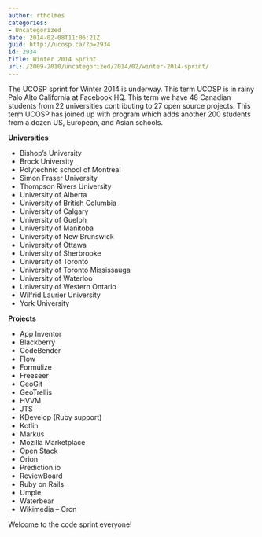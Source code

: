 ```yaml
---
author: rtholmes
categories:
- Uncategorized
date: 2014-02-08T11:06:21Z
guid: http://ucosp.ca/?p=2934
id: 2934
title: Winter 2014 Sprint
url: /2009-2010/uncategorized/2014/02/winter-2014-sprint/
---
```


The UCOSP sprint for Winter 2014 is underway. This term UCOSP is in rainy Palo Alto California at Facebook HQ. This term we have 48 Canadian students from 22 universities contributing to 27 open source projects. This term UCOSP has joined up with [](https://www.facebook.com/OpenAcademyProgram "Facebook Open Academy") program which adds another 200 students from a dozen US, European, and Asian schools. 

**Universities**

  * Bishop&#8217;s University
  * Brock University
  * Polytechnic school of Montreal
  * Simon Fraser University
  * Thompson Rivers University
  * University of Alberta
  * University of British Columbia
  * University of Calgary
  * University of Guelph
  * University of Manitoba
  * University of New Brunswick
  * University of Ottawa
  * University of Sherbrooke
  * University of Toronto
  * University of Toronto Mississauga
  * University of Waterloo
  * University of Western Ontario
  * Wilfrid Laurier University
  * York University

**Projects**

  * App Inventor
  * Blackberry
  * CodeBender
  * Flow
  * Formulize
  * Freeseer
  * GeoGit
  * GeoTrellis
  * HVVM
  * JTS
  * KDevelop (Ruby support)
  * Kotlin
  * Markus
  * Mozilla Marketplace
  * Open Stack
  * Orion
  * Prediction.io
  * ReviewBoard
  * Ruby on Rails
  * Umple
  * Waterbear
  * Wikimedia &#8211; Cron

Welcome to the code sprint everyone!